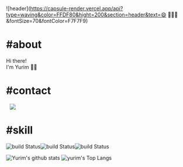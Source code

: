 

<!--
**lyl117/lyl117** is a ✨ _special_ ✨ repository because its `README.md` (this file) appears on your GitHub profile.

Here are some ideas to get you started:

- 🔭 I’m currently working on ...
- 🌱 I’m currently learning ...
- 👯 I’m looking to collaborate on ...
- 🤔 I’m looking for help with ...
- 💬 Ask me about ...
- 📫 How to reach me: ...
- 😄 Pronouns: ...
- ⚡ Fun fact: ...
-->
![header](https://capsule-render.vercel.app/api?type=waving&color=FFDF80&hight=200&section=header&text=😄  👩🏻‍💻&fontSize=70&fontColor=F7F7F9)
# #about
Hi there! <br>
I'm Yurim  👩🏻 
# #contact
<a href="https://ylee981352@gmail.com">
    <img src="http://img.shields.io/badge/Gmail-EA4335?style=flat&logo=Gmail&logoColor=white&link=https://ylee981352@gmail.com"
        style="height : auto; margin-left : 10px; margin-right : 10px;"/>
</a>

# #skill
![build Status](https://img.shields.io/badge/-javascript-ffffff?style=flat&logo=javascript)![build Status](https://img.shields.io/badge/-html-FFAC7D?style=flat&logo=html5)![build Status](https://img.shields.io/badge/-css-7D8AFF?style=flat&logo=css3)

![Yurim's github stats](https://github-readme-stats.vercel.app/api?username=lyl117&theme=merko)    ![yurim's Top Langs](https://github-readme-stats.vercel.app/api/top-langs?username=lyl117&layout=compact&theme=dracula)
